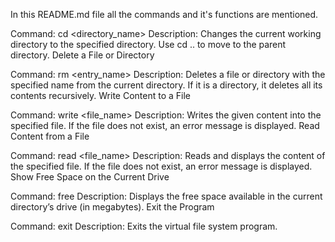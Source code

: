 In this README.md file all the commands and it's functions are mentioned.


Command: cd <directory_name>
Description:
Changes the current working directory to the specified directory.
Use cd .. to move to the parent directory.
Delete a File or Directory

Command: rm <entry_name>
Description:
Deletes a file or directory with the specified name from the current directory.
If it is a directory, it deletes all its contents recursively.
Write Content to a File

Command: write <file_name> <content>
Description:
Writes the given content into the specified file.
If the file does not exist, an error message is displayed.
Read Content from a File

Command: read <file_name>
Description:
Reads and displays the content of the specified file.
If the file does not exist, an error message is displayed.
Show Free Space on the Current Drive

Command: free
Description:
Displays the free space available in the current directory’s drive (in megabytes).
Exit the Program

Command: exit
Description:
Exits the virtual file system program.
